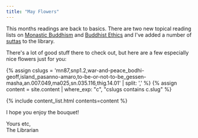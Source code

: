 ```yaml
---
title: "May Flowers"
---
```


This months readings are back to basics. There are two new topical reading lists on [Monastic Buddhism](/tags/monastic) and [Buddhist Ethics](/tags/ethics) and I've added a number of [suttas](/categories/canon) to the library.

There's a lot of good stuff there to check out, but here are a few especially nice flowers just for you:

{% assign cslugs = 'mn87,snp1.2,war-and-peace_bodhi-geoff,island_pasanno-amaro,to-be-or-not-to-be_gessen-masha,an.007.049,ma025,sn.035.116,thig.14.01' | split: ',' %}
{% assign content = site.content | where_exp: "c", "cslugs contains c.slug" %}
<div class="narrow">{% include content_list.html contents=content %}</div>

I hope you enjoy the bouquet!

Yours etc,  
The Librarian

